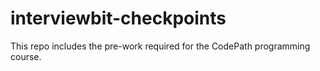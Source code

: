 # interviewbit-checkpoints
This repo includes the pre-work required for the CodePath programming course. 
